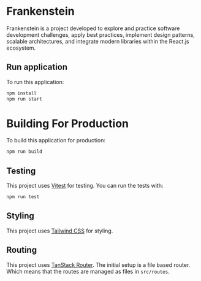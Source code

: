 # Frankenstein

Frankenstein is a project developed to explore and practice software development challenges, apply best practices, implement design patterns, scalable architectures, and integrate modern libraries within the React.js ecosystem.

## Run application

To run this application:

```bash
npm install
npm run start
```

# Building For Production

To build this application for production:

```bash
npm run build
```

## Testing

This project uses [Vitest](https://vitest.dev/) for testing. You can run the tests with:

```bash
npm run test
```

## Styling

This project uses [Tailwind CSS](https://tailwindcss.com/) for styling.

## Routing

This project uses [TanStack Router](https://tanstack.com/router). The initial setup is a file based router. Which means that the routes are managed as files in `src/routes`.
